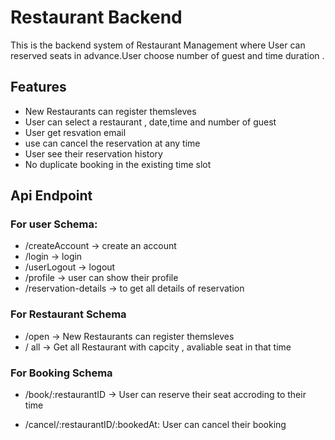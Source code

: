 
# Restaurant Backend

This is the backend system of Restaurant Management where User can reserved seats in advance.User choose number of guest  and time duration .




## Features

- New Restaurants can register themsleves
- User can select a restaurant , date,time  and number of guest
-  User get resvation email
- use can  cancel the reservation at any time
- User see their reservation history
- No duplicate booking  in the existing time slot





## Api Endpoint
 

### For user Schema:
- /createAccount -> create an account
- /login -> login 
- /userLogout  -> logout
- /profile  -> user can show their profile
- /reservation-details -> to get all details of reservation

###  For Restaurant Schema

- /open -> New Restaurants can register themsleves
- / all -> Get all Restaurant with capcity , avaliable seat in that  time

### For Booking Schema

- /book/:restaurantID -> User can reserve their seat accroding to their time

- /cancel/:restaurantID/:bookedAt: User can cancel their booking 